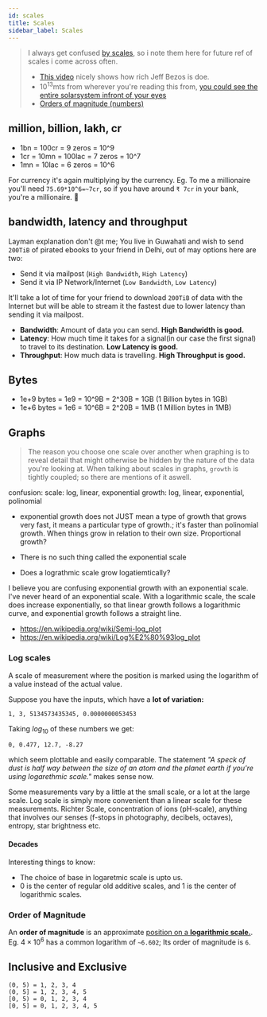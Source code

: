 ```yaml
---
id: scales
title: Scales
sidebar_label: Scales
---
```


> I always get confused [by scales](https://en.wikipedia.org/wiki/Scale), so i note them here for future ref of scales i come across often.
>
> - [This video](https://www.youtube.com/watch?v=qSOVBiEotaw) nicely shows how rich Jeff Bezos is doe.
> - $10^{13}$mts from wherever you're reading this from, [you could see the entire solarsystem infront of your eyes](https://www.youtube.com/watch?v=0fKBhvDjuy0)
> - [Orders of magnitude (numbers)](<https://en.wikipedia.org/wiki/Orders_of_magnitude_(numbers)>)

## million, billion, lakh, cr

- 1bn = 100cr = 9 zeros = 10^9
- 1cr = 10mn = 100lac = 7 zeros = 10^7
- 1mn = 10lac = 6 zeros = 10^6

For currency it's again multiplying by the currency. Eg. To me a millionaire you'll need `75.69*10^6=~7cr`, so if you have around `₹ 7cr` in your bank, you're a millionaire. 🤑

## bandwidth, latency and throughput

Layman explanation don't @t me; You live in Guwahati and wish to send `200TiB` of pirated ebooks to your friend in Delhi, out of may options here are two:

- Send it via mailpost (`High Bandwidth`, `High Latency`)
- Send it via IP Network/Internet (`Low Bandwidth`, `Low Latency`)

It'll take a lot of time for your friend to download `200TiB` of data with the Internet but will be able to stream it the fastest due to lower latency than sending it via mailpost.

- **Bandwidth**: Amount of data you can send. **High Bandwidth is good.**
- **Latency**: How much time it takes for a signal(in our case the first signal) to travel to its destination. **Low Latency is good.**
- **Throughput**: How much data is travelling. **High Throughput is good.**

## Bytes

- 1e+9 bytes = 1e9 = 10^9B = 2^30B = 1GB (1 Billion bytes in 1GB)
- 1e+6 bytes = 1e6 = 10^6B = 2^20B = 1MB (1 Million bytes in 1MB)

## Graphs

> The reason you choose one scale over another when graphing is to reveal detail that might otherwise be hidden by the nature of the data you're looking at. When talking about scales in graphs, `growth` is tightly coupled; so there are mentions of it aswell.

confusion:
scale: log, linear, exponential
growth: log, linear, exponential, polinomial

- exponential growth does not JUST mean a type of growth that grows very fast, it means a particular type of growth.; it's faster than polinomial growth. When things grow in relation to their own size. Proportional growth?

- There is no such thing called the exponential scale
- Does a lograthmic scale grow logatiemtically?

I believe you are confusing exponential growth with an exponential scale. I've never heard of an exponential scale. With a logarithmic scale, the scale does increase exponentially, so that linear growth follows a logarithmic curve, and exponential growth follows a straight line.

- https://en.wikipedia.org/wiki/Semi-log_plot
- https://en.wikipedia.org/wiki/Log%E2%80%93log_plot

### Log scales

A scale of measurement where the position is marked using the logarithm of a value instead of the actual value.

Suppose you have the inputs, which have a **lot of variation:**

```
1, 3, 5134573435345, 0.0000000053453
```

Taking $log_{10}$ of these numbers we get:

```
0, 0.477, 12.7, -8.27
```

which seem plottable and easily comparable. The statement _"A speck of dust is half way between the size of an atom and the planet earth if you're using logarethmic scale."_ makes sense now.

Some measurements vary by a little at the small scale, or a lot at the large scale. Log scale is simply more convenient than a linear scale for these measurements. Richter Scale, concentration of ions (pH-scale), anything that involves our senses (f-stops in photography, decibels, octaves), entropy, star brightness etc.

#### Decades

Interesting things to know:

- The choice of base in logaretmic scale is upto us.
- 0 is the center of regular old additive scales, and 1 is the center of logarithmic scales.

### Order of Magnitude

An **order of magnitude** is an approximate [position on a **logarithmic scale.**](https://psychology.wikia.org/wiki/Order_of_magnitude). Eg. $4\times10^6$ has a common logarithm of `~6.602`; Its order of magnitude is `6`.

## Inclusive and Exclusive

```
(0, 5) = 1, 2, 3, 4
(0, 5] = 1, 2, 3, 4, 5
[0, 5) = 0, 1, 2, 3, 4
[0, 5] = 0, 1, 2, 3, 4, 5
```
